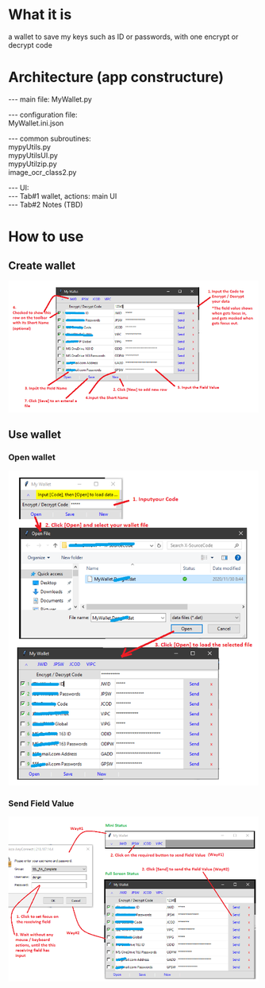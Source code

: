 # What it is
a wallet to save my keys such as ID or passwords, with one encrypt or decrypt code

# Architecture (app constructure)
--- main file: MyWallet.py <br />

--- configuration file: <br />
    MyWallet.ini.json <br />

--- common subroutines:  <br />
    mypyUtils.py <br />
    mypyUtilsUI.py <br />
    mypyUtilzip.py <br />
    image_ocr_class2.py <br />

--- UI: <br />
    --- Tab#1 wallet, actions: main UI <br />
    --- Tab#2 Notes (TBD) <br />

# How to use
## Create wallet
<img src="/MyWallet_How-to-create.png" width=800 />

## Use wallet
### Open wallet
<img src="/MyWallet_How-to-open.png" width=800 />

### Send Field Value
<img src="/MyWallet_How-to-send.png" width=800 />
